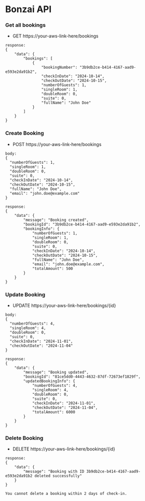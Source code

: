# Bonzai API

### Get all bookings

- GET https://your-aws-link-here/bookings

```
response:
{
	"data": {
		"bookings": [
			{
				"bookingNumber": "3b9db2ce-b414-4167-aad9-e593e2da91b2",
				"checkInDate": "2024-10-14",
				"checkOutDate": "2024-10-15",
				"numberOfGuests": 1,
				"singleRoom": 1,
				"doubleRoom": 0,
				"suite": 0,
				"fullName": "John Doe"
			}
		]
	}
}
```

### Create Booking

- POST https://your-aws-link-here/bookings

```
body:
{
  "numberOfGuests": 1,
  "singleRoom": 1,
  "doubleRoom": 0,
  "suite": 0,
  "checkInDate": "2024-10-14",
  "checkOutDate": "2024-10-15",
  "fullName": "John Doe",
  "email": "john.doe@example.com"
}
```

```
response:
{
	"data": {
		"message": "Booking created",
		"bookingId": "3b9db2ce-b414-4167-aad9-e593e2da91b2",
		"bookingInfo": {
			"numberOfGuests": 1,
			"singleRoom": 1,
			"doubleRoom": 0,
			"suite": 0,
			"checkInDate": "2024-10-14",
			"checkOutDate": "2024-10-15",
			"fullName": "John Doe",
			"email": "john.doe@example.com",
			"totalAmount": 500
		}
	}
}
```

### Update Booking

- UPDATE https://your-aws-link-here/bookings/{id}

```
body:
{
  "numberOfGuests": 4,
  "singleRoom": 4,
  "doubleRoom": 0,
  "suite": 0,
  "checkInDate": "2024-11-01",
  "checkOutDate": "2024-11-04"
}
```

```
response:
{
	"data": {
		"message": "Booking updated",
		"bookingId": "81ce5dd0-4443-4632-87df-72673ef1829f",
		"updatedBookingInfo": {
			"numberOfGuests": 4,
			"singleRoom": 4,
			"doubleRoom": 0,
			"suite": 0,
			"checkInDate": "2024-11-01",
			"checkOutDate": "2024-11-04",
			"totalAmount": 6000
		}
	}
}
```

### Delete Booking

- DELETE https://your-aws-link-here/bookings/{id}

```
response:
{
	"data": {
		"message": "Booking with ID 3b9db2ce-b414-4167-aad9-e593e2da91b2 deleted successfully"
	}
}

You cannot delete a booking within 2 days of check-in.
```
